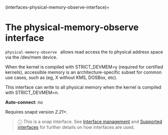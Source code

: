 (interfaces-physical-memory-observe-interface)=
# The physical-memory-observe interface

`physical-memory-observe ` allows read access the to physical address space via the /dev/mem device.

When the kernel is compiled with STRICT_DEVMEM=y (required for certified kernels), accessible memory is an architecture-specific subset for common use cases, such as (eg, X without KMS, DOSBox, etc).

This interface can write to all physical memory when the kernel is compiled with STRICT_DEVMEM=n.

**Auto-connect**: no

Requires snapd version _2.21+_.

> ⓘ  This is a snap interface. See [Interface management](/) and [Supported interfaces](/interfaces/index) for further details on how interfaces are used.

